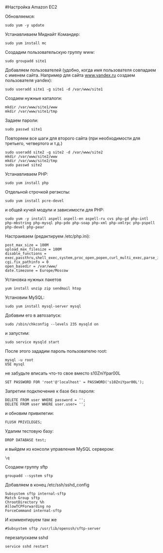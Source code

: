 #Настройка Amazon EC2

Обновляемся:

	sudo yum -y update

Устанавливаем Миднайт Командер:

	sudo yum install mc

Создадим пользовательскую группу www:

	sudo groupadd site1
    
Добавляем пользователей (удобно, когда имя пользователя совпадаем с именем сайта. Например для сайта www.yandex.ru создаем пользователя yandex):

	sudo useradd site1 -g site1 -d /var/www/site1
	
Создаем нужные каталоги:

	mkdir /var/www/site1/www
	mkdir /var/www/site1/tmp

Задаем пароли:

	sudo passwd site1

Повторяем все шаги для второго сайта (при необходимости для третьего, четвертого и т.д.)

	sudo useradd site2 -g site2 -d /var/www/site2
	mkdir /var/www/site2/www
	mkdir /var/www/site2/tmp
	sudo passwd site2
    
Устанавливаем PHP:

	sudo yum install php
    
Отдельной строчкой регэкспы:

	sudo yum install pcre-devel

и общей кучей модули и зависимости для PHP:

	sudo yum -y install aspell aspell-en aspell-ru cvs php-gd php-intl php-mbstring php-mysql php-pdo php-soap php-xml php-xmlrpc php-pspell php-devel php-pear
    
Настраиваем (редактируем /etc/php.ini):

	post_max_size = 100M
	upload_max_filesize = 100M
	disable_functions = exec,passthru,shell_exec,system,proc_open,popen,curl_multi_exec,parse_ini_file,show_source
	cgi.fix_pathinfo = 0
	open_basedir = /var/www/
	date.timezone = Europe/Moscow
    
Установка нужных пакетов

	yum install unzip zip sendmail htop
	
Установим MySQL:

	sudo yum install mysql-server mysql

Добавим его в автозапуск:

	sudo /sbin/chkconfig --levels 235 mysqld on

и запустим:

	sudo service mysqld start

После этого зададим пароль пользователю root:

	mysql -u root
	USE mysql

не забудьте вписать что-то свое вместо s10ZniYpar00L

	SET PASSWORD FOR 'root'@'localhost' = PASSWORD('s10ZniYpar00L');

Запретим подключение к базе без пароля:

	DELETE FROM user WHERE password = '';
	DELETE FROM user WHERE user.user= '';

и обновим привилегии:

	FLUSH PRIVILEGES;

Удалим тестовую базу:

	DROP DATABASE test;

и выйдем из консоли управления MySQL сервером:

	\q

Создаем группу sftp

	groupadd --system sftp
	
Добавляем в конец /etc/ssh/sshd_config

	Subsystem sftp internal-sftp
	Match Group sftp
	ChrootDirectory %h
	AllowTCPForwarding no
	ForceCommand internal-sftp

И комментируем там же

	#Subsystem sftp /usr/lib/openssh/sftp-server

перезапускаем sshd

	service sshd restart
